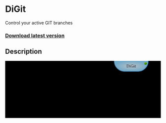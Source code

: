 # DiGit
Control your active GIT branches

### [Download latest version](https://github.com/tbener/DiGit/raw/DiGit/Setup/DiGitSetup.msi)

## Description
![](Images/Preview.png)


